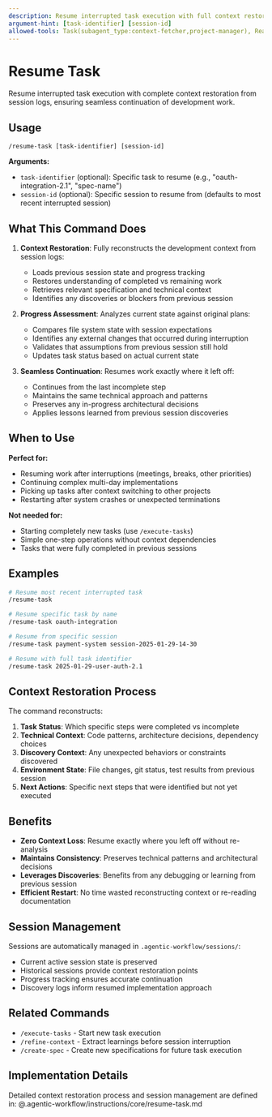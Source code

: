 ```yaml
---
description: Resume interrupted task execution with full context restoration from session history
argument-hint: [task-identifier] [session-id]
allowed-tools: Task(subagent_type:context-fetcher,project-manager), Read, Write, Edit, Bash, Grep, Glob
---
```


# Resume Task

Resume interrupted task execution with complete context restoration from session logs, ensuring seamless continuation of development work.

## Usage

```
/resume-task [task-identifier] [session-id]
```

**Arguments:**
- `task-identifier` (optional): Specific task to resume (e.g., "oauth-integration-2.1", "spec-name")
- `session-id` (optional): Specific session to resume from (defaults to most recent interrupted session)

## What This Command Does

1. **Context Restoration**: Fully reconstructs the development context from session logs:
   - Loads previous session state and progress tracking
   - Restores understanding of completed vs remaining work
   - Retrieves relevant specification and technical context
   - Identifies any discoveries or blockers from previous session

2. **Progress Assessment**: Analyzes current state against original plans:
   - Compares file system state with session expectations
   - Identifies any external changes that occurred during interruption
   - Validates that assumptions from previous session still hold
   - Updates task status based on actual current state

3. **Seamless Continuation**: Resumes work exactly where it left off:
   - Continues from the last incomplete step
   - Maintains the same technical approach and patterns
   - Preserves any in-progress architectural decisions
   - Applies lessons learned from previous session discoveries

## When to Use

**Perfect for:**
- Resuming work after interruptions (meetings, breaks, other priorities)
- Continuing complex multi-day implementations
- Picking up tasks after context switching to other projects
- Restarting after system crashes or unexpected terminations

**Not needed for:**
- Starting completely new tasks (use `/execute-tasks`)
- Simple one-step operations without context dependencies
- Tasks that were fully completed in previous sessions

## Examples

```bash
# Resume most recent interrupted task
/resume-task

# Resume specific task by name
/resume-task oauth-integration

# Resume from specific session
/resume-task payment-system session-2025-01-29-14-30

# Resume with full task identifier
/resume-task 2025-01-29-user-auth-2.1
```

## Context Restoration Process

The command reconstructs:

1. **Task Status**: Which specific steps were completed vs incomplete
2. **Technical Context**: Code patterns, architecture decisions, dependency choices  
3. **Discovery Context**: Any unexpected behaviors or constraints discovered
4. **Environment State**: File changes, git status, test results from previous session
5. **Next Actions**: Specific next steps that were identified but not yet executed

## Benefits

- **Zero Context Loss**: Resume exactly where you left off without re-analysis
- **Maintains Consistency**: Preserves technical patterns and architectural decisions
- **Leverages Discoveries**: Benefits from any debugging or learning from previous session
- **Efficient Restart**: No time wasted reconstructing context or re-reading documentation

## Session Management

Sessions are automatically managed in `.agentic-workflow/sessions/`:
- Current active session state is preserved
- Historical sessions provide context restoration points
- Progress tracking ensures accurate continuation
- Discovery logs inform resumed implementation approach

## Related Commands

- `/execute-tasks` - Start new task execution
- `/refine-context` - Extract learnings before session interruption
- `/create-spec` - Create new specifications for future task execution

## Implementation Details

Detailed context restoration process and session management are defined in:
@.agentic-workflow/instructions/core/resume-task.md